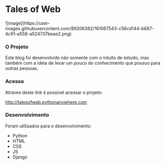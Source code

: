 
<h1>Tales of Web</h1>
![image](https://user-images.githubusercontent.com/89206382/161067543-c56cd144-b687-4c91-a558-a524737beae2.png)

<h3>O Projeto</h3>

<p>
Este blog foi desenvolvido não somente com o intuito de estudo, mas também com a ideia de levar um pouco do conhecimento que possuo para outras pessoas.
</p>
 
 <h3>Acesso</h3>
 
 <p>Atraves deste link é possivel acessar o projeto:

  http://talesofweb.pythonanywhere.com

</p>
 
 <h3>Desenvolvimento</h3>

<p>Foram utilizados para o desenvolvimento:

 <ul>
  <li>Python</li>
  <li>HTML</li>
  <li>CSS</li>
  <li>JS</li>
  <li>Django</li>

</ul>
 
  
</p>
